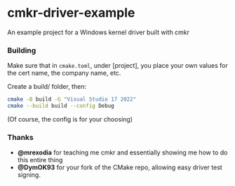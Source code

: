 # cmkr-driver-example
An example project for a Windows kernel driver built with cmkr

### Building
Make sure that in `cmake.toml`, under [project], you place your own values for the cert name, the company name, etc.

Create a build/ folder, then:
```bash
cmake -B build -G "Visual Studio 17 2022"
cmake --build build --config Debug
```
(Of course, the config is for your choosing)

### Thanks
- **@mrexodia** for teaching me cmkr and essentially showing me how to do this entire thing
- **@DymOK93** for your fork of the CMake repo, allowing easy driver test signing.
